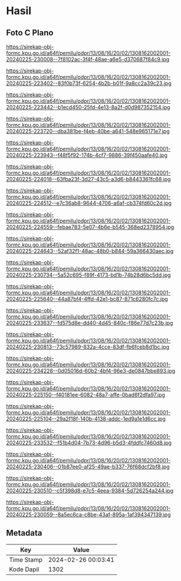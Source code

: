 # Hasil

## Foto C Plano

https://sirekap-obj-formc.kpu.go.id/a64f/pemilu/pdpr/13/08/16/20/02/1308162002001-20240225-230008--7f8102ac-3f4f-48ae-a6e5-d370687f84c9.jpg

https://sirekap-obj-formc.kpu.go.id/a64f/pemilu/pdpr/13/08/16/20/02/1308162002001-20240225-223402--83f0b73f-6254-4b2b-b01f-9a8cc2a39c23.jpg

https://sirekap-obj-formc.kpu.go.id/a64f/pemilu/pdpr/13/08/16/20/02/1308162002001-20240225-223442--b1ecd450-25fd-4e13-8a2f-d0d987352154.jpg

https://sirekap-obj-formc.kpu.go.id/a64f/pemilu/pdpr/13/08/16/20/02/1308162002001-20240225-223720--dba381be-f4eb-40be-a641-548e965171e7.jpg

https://sirekap-obj-formc.kpu.go.id/a64f/pemilu/pdpr/13/08/16/20/02/1308162002001-20240225-223943--f48f5f92-174b-4cf7-9886-39f450aafe40.jpg

https://sirekap-obj-formc.kpu.go.id/a64f/pemilu/pdpr/13/08/16/20/02/1308162002001-20240225-224018--63fba23f-3d27-43c5-a3d6-b8443361fc68.jpg

https://sirekap-obj-formc.kpu.go.id/a64f/pemilu/pdpr/13/08/16/20/02/1308162002001-20240225-224512--e7c36ab8-9644-4706-a6af-cb374fd60c2d.jpg

https://sirekap-obj-formc.kpu.go.id/a64f/pemilu/pdpr/13/08/16/20/02/1308162002001-20240225-224559--febae783-5e07-4b6e-b545-368ed2378954.jpg

https://sirekap-obj-formc.kpu.go.id/a64f/pemilu/pdpr/13/08/16/20/02/1308162002001-20240225-224643--52af32f1-48ac-48b0-b844-59a366430aec.jpg

https://sirekap-obj-formc.kpu.go.id/a64f/pemilu/pdpr/13/08/16/20/02/1308162002001-20240225-230734--5a52c695-f89f-4173-bd1b-74b28d6bc5dd.jpg

https://sirekap-obj-formc.kpu.go.id/a64f/pemilu/pdpr/13/08/16/20/02/1308162002001-20240225-225640--44a87bf4-4ffd-42e1-bc87-871c6280fc7c.jpg

https://sirekap-obj-formc.kpu.go.id/a64f/pemilu/pdpr/13/08/16/20/02/1308162002001-20240225-233637--fd575d8e-dd40-4d45-840c-f86e77d7c23b.jpg

https://sirekap-obj-formc.kpu.go.id/a64f/pemilu/pdpr/13/08/16/20/02/1308162002001-20240225-230813--73c57989-832a-4cce-83df-fb6fceb8d1bc.jpg

https://sirekap-obj-formc.kpu.go.id/a64f/pemilu/pdpr/13/08/16/20/02/1308162002001-20240225-234228--0d05016d-60b2-4bf4-96e3-de0847bbe893.jpg

https://sirekap-obj-formc.kpu.go.id/a64f/pemilu/pdpr/13/08/16/20/02/1308162002001-20240225-225150--f40181ee-6082-48a7-affe-0bad6f2dfa97.jpg

https://sirekap-obj-formc.kpu.go.id/a64f/pemilu/pdpr/13/08/16/20/02/1308162002001-20240225-225104--29a2f18f-140b-4138-addc-1ed9a1e1d6cc.jpg

https://sirekap-obj-formc.kpu.go.id/a64f/pemilu/pdpr/13/08/16/20/02/1308162002001-20240225-233532--f51b4d04-7b73-4d96-b5d3-4fddfc7460d8.jpg

https://sirekap-obj-formc.kpu.go.id/a64f/pemilu/pdpr/13/08/16/20/02/1308162002001-20240225-230406--01b87ee0-af25-49ae-b337-76f68dcf2bf8.jpg

https://sirekap-obj-formc.kpu.go.id/a64f/pemilu/pdpr/13/08/16/20/02/1308162002001-20240225-230510--c5f398d8-e7c5-4eea-9384-5d726254a244.jpg

https://sirekap-obj-formc.kpu.go.id/a64f/pemilu/pdpr/13/08/16/20/02/1308162002001-20240225-230059--8a5ec6ca-c8be-43af-895a-1af394347139.jpg


## Metadata

| Key        | Value               |
| ---------- | ------------------- |
| Time Stamp | 2024-02-26 00:03:41 |
| Kode Dapil | 1302                |



